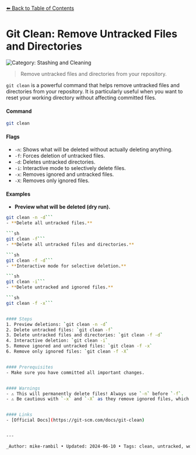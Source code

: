 [⬅️ Back to Table of Contents](../README.md#git-clean-remove-untracked-files-and-directories)

# Git Clean: Remove Untracked Files and Directories


![Category: Stashing and Cleaning](https://img.shields.io/badge/Category-Stashing%20and%20Cleaning-blue)
> Remove untracked files and directories from your repository.

`git clean` is a powerful command that helps remove untracked files and directories from your repository. It is particularly useful when you want to reset your working directory without affecting committed files.


#### Command
```sh
git clean
```

#### Flags
- `-n`: Shows what will be deleted without actually deleting anything.
- `-f`: Forces deletion of untracked files.
- `-d`: Deletes untracked directories.
- `-i`: Interactive mode to selectively delete files.
- `-x`: Removes ignored and untracked files.
- `-X`: Removes only ignored files.


#### Examples
- **Preview what will be deleted (dry run).**

```sh
git clean -n -d```
- **Delete all untracked files.**

```sh
git clean -f```
- **Delete all untracked files and directories.**

```sh
git clean -f -d```
- **Interactive mode for selective deletion.**

```sh
git clean -i```
- **Delete untracked and ignored files.**

```sh
git clean -f -x```


#### Steps
1. Preview deletions: `git clean -n -d`
2. Delete untracked files: `git clean -f`
3. Delete untracked files and directories: `git clean -f -d`
4. Interactive deletion: `git clean -i`
5. Remove ignored and untracked files: `git clean -f -x`
6. Remove only ignored files: `git clean -f -X`


#### Prerequisites
- Make sure you have committed all important changes.


#### Warnings
- ⚠️ This will permanently delete files! Always use `-n` before `-f`.
- ⚠️ Be cautious with `-x` and `-X` as they remove ignored files, which might include config files.


#### Links
- [Official Docs](https://git-scm.com/docs/git-clean)


---

_Author: mike-rambil • Updated: 2024-06-10 • Tags: clean, untracked, workspace_
